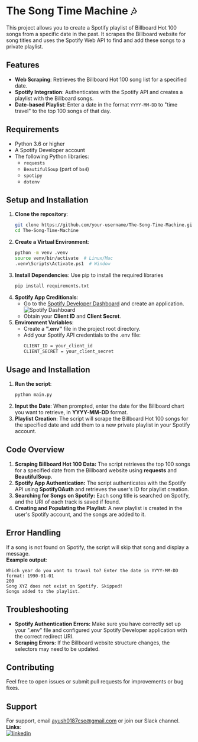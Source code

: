 # The Song Time Machine 🎶

This project allows you to create a Spotify playlist of Billboard Hot 100 songs from a specific date in the past. It scrapes the Billboard website for song titles and uses the Spotify Web API to find and add these songs to a private playlist.

## Features
- **Web Scraping**: Retrieves the Billboard Hot 100 song list for a specified date.
- **Spotify Integration**: Authenticates with the Spotify API and creates a playlist with the Billboard songs.
- **Date-based Playlist**: Enter a date in the format `YYYY-MM-DD` to "time travel" to the top 100 songs of that day.

## Requirements
- Python 3.6 or higher
- A Spotify Developer account
- The following Python libraries:
  - `requests`
  - `BeautifulSoup` (part of `bs4`)
  - `spotipy`
  - `dotenv`

## Setup and Installation
1. **Clone the repository**:
   ```bash
   git clone https://github.com/your-username/The-Song-Time-Machine.git
   cd The-Song-Time-Machine
2. **Create a Virtual Environment**:
   ```bash
   python -m venv .venv
   source venv/bin/activate  # Linux/Mac
   .venv\Scripts\Activate.ps1  # Window
2. **Install Dependencies**: Use pip to install the required libraries
   ```bash
   pip install requirements.txt
3. **Spotify App Creditionals**:
   - Go to the [Spotify Developer Dashboard](https://developer.spotify.com/dashboard/) and create an application.
   ![Spotify Dashboard](assets/image.png)
   - Obtain your **Client ID** and **Client Secret**.
5. **Environment Variables**:
   - Create a **".env"** file in the project root directory.
   - Add your Spotify API credentials to the .env file:
     ```bash
     CLIENT_ID = your_client_id
     CLIENT_SECRET = your_client_secret
## Usage and Installation
1. **Run the script**:
    ```bash
    python main.py
2. **Input the Date**: When prompted, enter the date for the Billboard chart you want to retrieve, in **YYYY-MM-DD** format.
3. **Playlist Creation**: The script will scrape the Billboard Hot 100 songs for the specified date and add them to a new private playlist in your Spotify account.
## Code Overview
1. **Scraping Billboard Hot 100 Data:**
 The script retrieves the top 100 songs for a specified date from the Billboard website using **requests** and **BeautifulSoup**.
2. **Spotify App Authentication:**
 The script authenticates with the Spotify API using **SpotifyOAuth** and retrieves the user's ID for playlist creation.
 3. **Searching for Songs on Spotify:**
 Each song title is searched on Spotify, and the URI of each track is saved if found.
4. **Creating and Populating the Playlist:**
A new playlist is created in the user's Spotify account, and the songs are added to it.

## Error Handling
If a song is not found on Spotify, the script will skip that song and display a message.\
**Example output**:

    Which year do you want to travel to? Enter the date in YYYY-MM-DD format: 1990-01-01
    200
    Song XYZ does not exist on Spotify. Skipped!
    Songs added to the playlist.
## Troubleshooting
- **Spotify Authentication Errors:** Make sure you have correctly set up your ".env" file and configured your Spotify Developer application with the correct redirect URI.
- **Scraping Errors:** If the Billboard website structure changes, the selectors may need to be updated.
## Contributing
Feel free to open issues or submit pull requests for improvements or bug fixes.
## Support
For support, email ayush0187cse@gmail.com or join our Slack channel.\
**Links**:\
[![linkedin](https://img.shields.io/badge/linkedin-0A66C2?style=for-the-badge&logo=linkedin&logoColor=white)](https://www.linkedin.com/ayu014)

